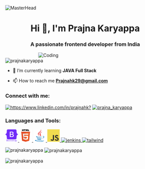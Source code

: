 ![MasterHead](https://user-images.githubusercontent.com/74038190/241765440-80728820-e06b-4f96-9c9e-9df46f0cc0a5.gif)
<h1 align="center">Hi 👋, I'm Prajna Karyappa</h1>
<h3 align="center">A passionate frontend developer from India</h3>
<!-- <img align="right" alt="coding" width="400" src="https://tenor.com/view/coding-girl-gif-2332171326726785246"> -->
<img align="right" alt="Coding" width="400" src="https://encrypted-tbn0.gstatic.com/images?q=tbn:ANd9GcQoiOD1qPHul7tnX4NW-JOzxoHyWItTXX6RpzAQqyiE5vbAXTfe&s">

<p align="left"> <img src="https://komarev.com/ghpvc/?username=prajnakaryappa&label=Profile%20views&color=0e75b6&style=flat" alt="prajnakaryappa" /> </p>

- 🌱 I’m currently learning **JAVA Full Stack**

- 📫 How to reach me **Prajnahk29@gmail.com**

<h3 align="left">Connect with me:</h3>
<p align="left">
<a href="https://linkedin.com/in/https://www.linkedin.com/in/prajnahk?" target="blank"><img align="center" src="https://raw.githubusercontent.com/rahuldkjain/github-profile-readme-generator/master/src/images/icons/Social/linked-in-alt.svg" alt="https://www.linkedin.com/in/prajnahk?" height="30" width="40" /></a>
<a href="https://instagram.com/prajna_karyappa" target="blank"><img align="center" src="https://raw.githubusercontent.com/rahuldkjain/github-profile-readme-generator/master/src/images/icons/Social/instagram.svg" alt="prajna_karyappa" height="30" width="40" /></a>
</p>

<h3 align="left">Languages and Tools:</h3>
<p align="left"> <a href="https://getbootstrap.com" target="_blank" rel="noreferrer"> <img src="https://raw.githubusercontent.com/devicons/devicon/master/icons/bootstrap/bootstrap-plain-wordmark.svg" alt="bootstrap" width="40" height="40"/> </a> <a href="https://www.w3.org/html/" target="_blank" rel="noreferrer"> <img src="https://raw.githubusercontent.com/devicons/devicon/master/icons/html5/html5-original-wordmark.svg" alt="html5" width="40" height="40"/> </a> <a href="https://www.java.com" target="_blank" rel="noreferrer"> <img src="https://raw.githubusercontent.com/devicons/devicon/master/icons/java/java-original.svg" alt="java" width="40" height="40"/> </a> <a href="https://developer.mozilla.org/en-US/docs/Web/JavaScript" target="_blank" rel="noreferrer"> <img src="https://raw.githubusercontent.com/devicons/devicon/master/icons/javascript/javascript-original.svg" alt="javascript" width="40" height="40"/> </a> <a href="https://www.jenkins.io" target="_blank" rel="noreferrer"> <img src="https://www.vectorlogo.zone/logos/jenkins/jenkins-icon.svg" alt="jenkins" width="40" height="40"/> </a> <a href="https://tailwindcss.com/" target="_blank" rel="noreferrer"> <img src="https://www.vectorlogo.zone/logos/tailwindcss/tailwindcss-icon.svg" alt="tailwind" width="40" height="40"/> </a> </p>

<p><img align="left" src="https://github-readme-stats.vercel.app/api/top-langs?username=prajnakaryappa&show_icons=true&locale=en&layout=compact" alt="prajnakaryappa" /></p>

<p>&nbsp;<img align="center" src="https://github-readme-stats.vercel.app/api?username=prajnakaryappa&show_icons=true&locale=en" alt="prajnakaryappa" /></p>

<p><img align="center" src="https://github-readme-streak-stats.herokuapp.com/?user=prajnakaryappa&" alt="prajnakaryappa" /></p>
